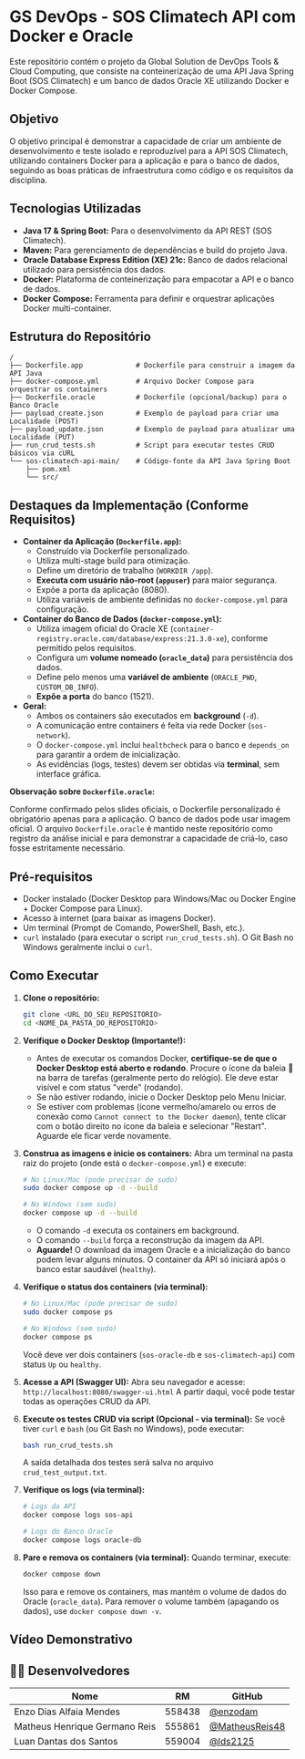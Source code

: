 # GS DevOps - SOS Climatech API com Docker e Oracle

Este repositório contém o projeto da Global Solution de DevOps Tools & Cloud Computing, que consiste na conteinerização de uma API Java Spring Boot (SOS Climatech) e um banco de dados Oracle XE utilizando Docker e Docker Compose.

## Objetivo

O objetivo principal é demonstrar a capacidade de criar um ambiente de desenvolvimento e teste isolado e reproduzível para a API SOS Climatech, utilizando containers Docker para a aplicação e para o banco de dados, seguindo as boas práticas de infraestrutura como código e os requisitos da disciplina.

## Tecnologias Utilizadas

*   **Java 17 & Spring Boot:** Para o desenvolvimento da API REST (SOS Climatech).
*   **Maven:** Para gerenciamento de dependências e build do projeto Java.
*   **Oracle Database Express Edition (XE) 21c:** Banco de dados relacional utilizado para persistência dos dados.
*   **Docker:** Plataforma de conteinerização para empacotar a API e o banco de dados.
*   **Docker Compose:** Ferramenta para definir e orquestrar aplicações Docker multi-container.

## Estrutura do Repositório

```
/
├── Dockerfile.app             # Dockerfile para construir a imagem da API Java
├── docker-compose.yml         # Arquivo Docker Compose para orquestrar os containers
├── Dockerfile.oracle          # Dockerfile (opcional/backup) para o Banco Oracle
├── payload_create.json        # Exemplo de payload para criar uma Localidade (POST)
├── payload_update.json        # Exemplo de payload para atualizar uma Localidade (PUT)
├── run_crud_tests.sh          # Script para executar testes CRUD básicos via cURL
└── sos-climatech-api-main/    # Código-fonte da API Java Spring Boot
    ├── pom.xml
    └── src/
```

## Destaques da Implementação (Conforme Requisitos)

*   **Container da Aplicação (`Dockerfile.app`):**
    *   Construído via Dockerfile personalizado.
    *   Utiliza multi-stage build para otimização.
    *   Define um diretório de trabalho (`WORKDIR /app`).
    *   **Executa com usuário não-root (`appuser`)** para maior segurança.
    *   Expõe a porta da aplicação (8080).
    *   Utiliza variáveis de ambiente definidas no `docker-compose.yml` para configuração.
*   **Container do Banco de Dados (`docker-compose.yml`):**
    *   Utiliza imagem oficial do Oracle XE (`container-registry.oracle.com/database/express:21.3.0-xe`), conforme permitido pelos requisitos.
    *   Configura um **volume nomeado (`oracle_data`)** para persistência dos dados.
    *   Define pelo menos uma **variável de ambiente** (`ORACLE_PWD`, `CUSTOM_DB_INFO`).
    *   **Expõe a porta** do banco (1521).
*   **Geral:**
    *   Ambos os containers são executados em **background** (`-d`).
    *   A comunicação entre containers é feita via rede Docker (`sos-network`).
    *   O `docker-compose.yml` inclui `healthcheck` para o banco e `depends_on` para garantir a ordem de inicialização.
    *   As evidências (logs, testes) devem ser obtidas via **terminal**, sem interface gráfica.

**Observação sobre `Dockerfile.oracle`:**

Conforme confirmado pelos slides oficiais, o Dockerfile personalizado é obrigatório apenas para a aplicação. O banco de dados pode usar imagem oficial. O arquivo `Dockerfile.oracle` é mantido neste repositório como registro da análise inicial e para demonstrar a capacidade de criá-lo, caso fosse estritamente necessário.

## Pré-requisitos

*   Docker instalado (Docker Desktop para Windows/Mac ou Docker Engine + Docker Compose para Linux).
*   Acesso à internet (para baixar as imagens Docker).
*   Um terminal (Prompt de Comando, PowerShell, Bash, etc.).
*   `curl` instalado (para executar o script `run_crud_tests.sh`). O Git Bash no Windows geralmente inclui o `curl`.

## Como Executar

1.  **Clone o repositório:**
    ```bash
    git clone <URL_DO_SEU_REPOSITORIO>
    cd <NOME_DA_PASTA_DO_REPOSITORIO>
    ```

2.  **Verifique o Docker Desktop (Importante!):**
    *   Antes de executar os comandos Docker, **certifique-se de que o Docker Desktop está aberto e rodando**. Procure o ícone da baleia 🐳 na barra de tarefas (geralmente perto do relógio). Ele deve estar visível e com status "verde" (rodando).
    *   Se não estiver rodando, inicie o Docker Desktop pelo Menu Iniciar.
    *   Se estiver com problemas (ícone vermelho/amarelo ou erros de conexão como `Cannot connect to the Docker daemon`), tente clicar com o botão direito no ícone da baleia e selecionar "Restart". Aguarde ele ficar verde novamente.

3.  **Construa as imagens e inicie os containers:**
    Abra um terminal na pasta raiz do projeto (onde está o `docker-compose.yml`) e execute:
    ```bash
    # No Linux/Mac (pode precisar de sudo)
    sudo docker compose up -d --build

    # No Windows (sem sudo)
    docker compose up -d --build
    ```
    *   O comando `-d` executa os containers em background.
    *   O comando `--build` força a reconstrução da imagem da API.
    *   **Aguarde!** O download da imagem Oracle e a inicialização do banco podem levar alguns minutos. O container da API só iniciará após o banco estar saudável (`healthy`).

4.  **Verifique o status dos containers (via terminal):**
    ```bash
    # No Linux/Mac (pode precisar de sudo)
    sudo docker compose ps

    # No Windows (sem sudo)
    docker compose ps
    ```
    Você deve ver dois containers (`sos-oracle-db` e `sos-climatech-api`) com status `Up` ou `healthy`.

5.  **Acesse a API (Swagger UI):**
    Abra seu navegador e acesse: `http://localhost:8080/swagger-ui.html`
    A partir daqui, você pode testar todas as operações CRUD da API.

6.  **Execute os testes CRUD via script (Opcional - via terminal):**
    Se você tiver `curl` e `bash` (ou Git Bash no Windows), pode executar:
    ```bash
    bash run_crud_tests.sh
    ```
    A saída detalhada dos testes será salva no arquivo `crud_test_output.txt`.

7.  **Verifique os logs (via terminal):**
    ```bash
    # Logs da API
    docker compose logs sos-api

    # Logs do Banco Oracle
    docker compose logs oracle-db
    ```

8.  **Pare e remova os containers (via terminal):**
    Quando terminar, execute:
    ```bash
    docker compose down
    ```
    Isso para e remove os containers, mas mantém o volume de dados do Oracle (`oracle_data`). Para remover o volume também (apagando os dados), use `docker compose down -v`.

## Vídeo Demonstrativo



## 👨‍💻 Desenvolvedores

| Nome                          | RM      | GitHub |
|-------------------------------|---------|--------|
| Enzo Dias Alfaia Mendes       | 558438  | [@enzodam](https://github.com/enzodam) |
| Matheus Henrique Germano Reis | 555861  | [@MatheusReis48](https://github.com/MatheusReis48) |
| Luan Dantas dos Santos        | 559004  | [@lds2125](https://github.com/lds2125) |



